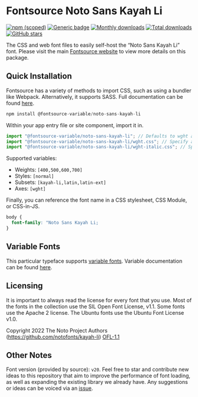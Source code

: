 # Fontsource Noto Sans Kayah Li

[![npm (scoped)](https://img.shields.io/npm/v/@fontsource/noto-sans-kayah-li?color=brightgreen)](https://www.npmjs.com/package/@fontsource/noto-sans-kayah-li) [![Generic badge](https://img.shields.io/badge/fontsource-passing-brightgreen)](https://github.com/fontsource/fontsource) [![Monthly downloads](https://badgen.net/npm/dm/@fontsource/noto-sans-kayah-li)](https://github.com/fontsource/fontsource) [![Total downloads](https://badgen.net/npm/dt/@fontsource/noto-sans-kayah-li)](https://github.com/fontsource/fontsource) [![GitHub stars](https://img.shields.io/github/stars/fontsource/fontsource.svg?style=social&label=Star)](https://github.com/fontsource/fontsource/stargazers)

The CSS and web font files to easily self-host the “Noto Sans Kayah Li” font. Please visit the main [Fontsource website](https://fontsource.org/fonts/noto-sans-kayah-li) to view more details on this package.

## Quick Installation

Fontsource has a variety of methods to import CSS, such as using a bundler like Webpack. Alternatively, it supports SASS. Full documentation can be found [here](https://fontsource.org/docs/getting-started/introduction).

```javascript
npm install @fontsource-variable/noto-sans-kayah-li
```

Within your app entry file or site component, import it in.

```javascript
import "@fontsource-variable/noto-sans-kayah-li"; // Defaults to wght axis
import "@fontsource-variable/noto-sans-kayah-li/wght.css"; // Specify axis
import "@fontsource-variable/noto-sans-kayah-li/wght-italic.css"; // Specify axis and style

```

Supported variables:
- Weights: `[400,500,600,700]`
- Styles: `[normal]`
- Subsets: `[kayah-li,latin,latin-ext]`
- Axes: `[wght]`

Finally, you can reference the font name in a CSS stylesheet, CSS Module, or CSS-in-JS.

```css
body {
  font-family: "Noto Sans Kayah Li;
}
```

## Variable Fonts

This particular typeface supports [variable fonts](https://developer.mozilla.org/en-US/docs/Web/CSS/CSS_Fonts/Variable_Fonts_Guide).
Variable documentation can be found [here](https://fontsource.org/docs/getting-started/variable).

## Licensing
It is important to always read the license for every font that you use.
Most of the fonts in the collection use the SIL Open Font License, v1.1. Some fonts use the Apache 2 license. The Ubuntu fonts use the Ubuntu Font License v1.0.

Copyright 2022 The Noto Project Authors (https://github.com/notofonts/kayah-li)
[OFL-1.1](http://scripts.sil.org/OFL)

## Other Notes
Font version (provided by source): `v20`.
Feel free to star and contribute new ideas to this repository that aim to improve the performance of font loading, as well as expanding the existing library we already have. Any suggestions or ideas can be voiced via an [issue](https://github.com/fontsource/fontsource/issues).